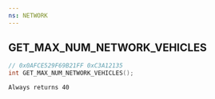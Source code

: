 ```yaml
---
ns: NETWORK
---
```

## GET_MAX_NUM_NETWORK_VEHICLES

```c
// 0x0AFCE529F69B21FF 0xC3A12135
int GET_MAX_NUM_NETWORK_VEHICLES();
```

```
Always returns 40
```

